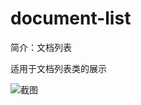 # document-list

简介：文档列表

适用于文档列表类的展示

![截图](https://unpkg.com/@icedesign/document-list-block/screenshot.png)
